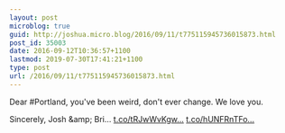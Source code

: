 ```yaml
---
layout: post
microblog: true
guid: http://joshua.micro.blog/2016/09/11/t775115945736015873.html
post_id: 35003
date: 2016-09-12T10:36:57+1100
lastmod: 2019-07-30T17:41:21+1100
type: post
url: /2016/09/11/t775115945736015873.html
---
```

Dear #Portland, you've been weird, don't ever change. We love you.

Sincerely, 
Josh &amp;amp; Bri… [t.co/tRJwWvKgw...](https://t.co/tRJwWvKgwF) [t.co/hUNFRnTFo...](https://t.co/hUNFRnTFoE)

